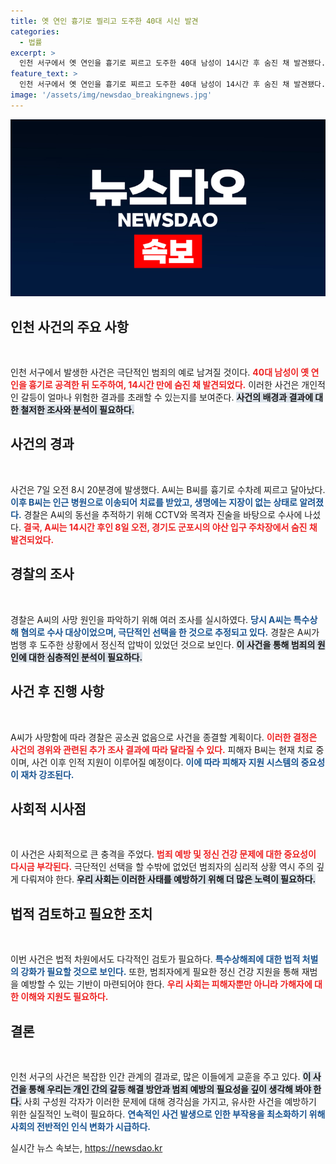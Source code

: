 ```yaml
---
title: 옛 연인 흉기로 찔리고 도주한 40대 시신 발견
categories:
  - 법률
excerpt: >
  인천 서구에서 옛 연인을 흉기로 찌르고 도주한 40대 남성이 14시간 후 숨진 채 발견됐다. 경찰은 극단적 선택으로 보고 사건을 종결할 계획이다. B씨는 생명에는 지장이 없다고 전해진다. 클릭을 유도하는 이 충격적인 사건의 진상을 밝혀보세요!
feature_text: >
  인천 서구에서 옛 연인을 흉기로 찌르고 도주한 40대 남성이 14시간 후 숨진 채 발견됐다. 경찰은 극단적 선택으로 보고 사건을 종결할 계획이다. B씨는 생명에는 지장이 없다고 전해진다. 클릭을 유도하는 이 충격적인 사건의 진상을 밝혀보세요!
image: '/assets/img/newsdao_breakingnews.jpg'
---
```


<p><img src="/assets/img/newsdao_breakingnews.jpg" alt="flaretime 속보" /></p>

<h2 data-ke-size="size26">인천 사건의 주요 사항</h2>

<p data-ke-size="size16">&nbsp;</p>

<p>인천 서구에서 발생한 사건은 극단적인 범죄의 예로 남겨질 것이다. <b><span style="color: #ee2323;">40대 남성이 옛 연인을 흉기로 공격한 뒤 도주하여, 14시간 만에 숨진 채 발견되었다.</span></b> 이러한 사건은 개인적인 갈등이 얼마나 위험한 결과를 초래할 수 있는지를 보여준다. <b><span style="background-color: #21538527;">사건의 배경과 결과에 대한 철저한 조사와 분석이 필요하다.</span></b></p>

<h2 data-ke-size="size26">사건의 경과</h2>

<p data-ke-size="size16">&nbsp;</p>

<p>사건은 7일 오전 8시 20분경에 발생했다. A씨는 B씨를 흉기로 수차례 찌르고 달아났다. <b><span style="color: #1a5490;">이후 B씨는 인근 병원으로 이송되어 치료를 받았고, 생명에는 지장이 없는 상태로 알려졌다.</span></b> 경찰은 A씨의 동선을 추적하기 위해 CCTV와 목격자 진술을 바탕으로 수사에 나섰다. <b><span style="color: #ee2323;">결국, A씨는 14시간 후인 8일 오전, 경기도 군포시의 야산 입구 주차장에서 숨진 채 발견되었다.</span></b></p>

<h2 data-ke-size="size26">경찰의 조사</h2>

<p data-ke-size="size16">&nbsp;</p>

<p>경찰은 A씨의 사망 원인을 파악하기 위해 여러 조사를 실시하였다. <b><span style="color: #1a5490;">당시 A씨는 특수상해 혐의로 수사 대상이었으며, 극단적인 선택을 한 것으로 추정되고 있다.</span></b> 경찰은 A씨가 범행 후 도주한 상황에서 정신적 압박이 있었던 것으로 보인다. <b><span style="background-color: #21538527;">이 사건을 통해 범죄의 원인에 대한 심층적인 분석이 필요하다.</span></b></p>

<h2 data-ke-size="size26">사건 후 진행 사항</h2>

<p data-ke-size="size16">&nbsp;</p>

<p>A씨가 사망함에 따라 경찰은 공소권 없음으로 사건을 종결할 계획이다. <b><span style="color: #ee2323;">이러한 결정은 사건의 경위와 관련된 추가 조사 결과에 따라 달라질 수 있다.</span></b> 피해자 B씨는 현재 치료 중이며, 사건 이후 인적 지원이 이루어질 예정이다. <b><span style="color: #1a5490;">이에 따라 피해자 지원 시스템의 중요성이 재차 강조된다.</span></b></p>

<h2 data-ke-size="size26">사회적 시사점</h2>

<p data-ke-size="size16">&nbsp;</p>

<p>이 사건은 사회적으로 큰 충격을 주었다. <b><span style="color: #ee2323;">범죄 예방 및 정신 건강 문제에 대한 중요성이 다시금 부각된다.</span></b> 극단적인 선택을 할 수밖에 없었던 범죄자의 심리적 상황 역시 주의 깊게 다뤄져야 한다. <b><span style="background-color: #21538527;">우리 사회는 이러한 사태를 예방하기 위해 더 많은 노력이 필요하다.</span></b></p>

<h2 data-ke-size="size26">법적 검토하고 필요한 조치</h2>

<p data-ke-size="size16">&nbsp;</p>

<p>이번 사건은 법적 차원에서도 다각적인 검토가 필요하다. <b><span style="color: #1a5490;">특수상해죄에 대한 법적 처벌의 강화가 필요할 것으로 보인다.</span></b> 또한, 범죄자에게 필요한 정신 건강 지원을 통해 재범을 예방할 수 있는 기반이 마련되어야 한다. <b><span style="color: #ee2323;">우리 사회는 피해자뿐만 아니라 가해자에 대한 이해와 지원도 필요하다.</span></b></p>

<h2 data-ke-size="size26">결론</h2>

<p data-ke-size="size16">&nbsp;</p>

<p>인천 서구의 사건은 복잡한 인간 관계의 결과로, 많은 이들에게 교훈을 주고 있다. <b><span style="background-color: #21538527;">이 사건을 통해 우리는 개인 간의 갈등 해결 방안과 범죄 예방의 필요성을 깊이 생각해 봐야 한다.</span></b> 사회 구성원 각자가 이러한 문제에 대해 경각심을 가지고, 유사한 사건을 예방하기 위한 실질적인 노력이 필요하다. <b><span style="color: #1a5490;">연속적인 사건 발생으로 인한 부작용을 최소화하기 위해 사회의 전반적인 인식 변화가 시급하다.</span></b></p>
실시간 뉴스 속보는, <a href="https://newsdao.kr" rel="dofollow">https://newsdao.kr</a>



